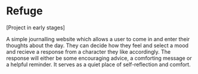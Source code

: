 # Refuge
[Project in early stages]

A simple journalling website which allows a user to come in and enter their thoughts about the day. They can decide how they feel and select a mood and recieve a response from a character they like accordingly. The response will either be some encouraging advice, a comforting message or a helpful reminder. It serves as a quiet place of self-reflection and comfort.
